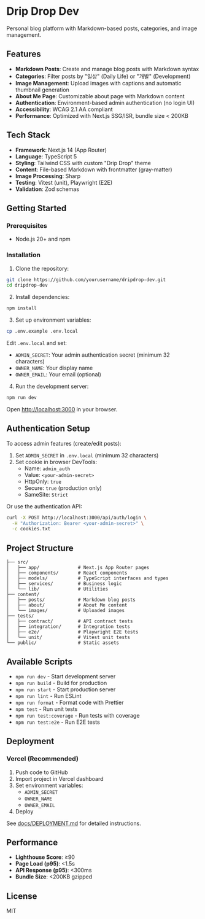 # Drip Drop Dev

Personal blog platform with Markdown-based posts, categories, and image management.

## Features

- **Markdown Posts**: Create and manage blog posts with Markdown syntax
- **Categories**: Filter posts by "일상" (Daily Life) or "개발" (Development)
- **Image Management**: Upload images with captions and automatic thumbnail generation
- **About Me Page**: Customizable about page with Markdown content
- **Authentication**: Environment-based admin authentication (no login UI)
- **Accessibility**: WCAG 2.1 AA compliant
- **Performance**: Optimized with Next.js SSG/ISR, bundle size < 200KB

## Tech Stack

- **Framework**: Next.js 14 (App Router)
- **Language**: TypeScript 5
- **Styling**: Tailwind CSS with custom "Drip Drop" theme
- **Content**: File-based Markdown with frontmatter (gray-matter)
- **Image Processing**: Sharp
- **Testing**: Vitest (unit), Playwright (E2E)
- **Validation**: Zod schemas

## Getting Started

### Prerequisites

- Node.js 20+ and npm

### Installation

1. Clone the repository:
```bash
git clone https://github.com/yourusername/dripdrop-dev.git
cd dripdrop-dev
```

2. Install dependencies:
```bash
npm install
```

3. Set up environment variables:
```bash
cp .env.example .env.local
```

Edit `.env.local` and set:
- `ADMIN_SECRET`: Your admin authentication secret (minimum 32 characters)
- `OWNER_NAME`: Your display name
- `OWNER_EMAIL`: Your email (optional)

4. Run the development server:
```bash
npm run dev
```

Open [http://localhost:3000](http://localhost:3000) in your browser.

## Authentication Setup

To access admin features (create/edit posts):

1. Set `ADMIN_SECRET` in `.env.local` (minimum 32 characters)
2. Set cookie in browser DevTools:
   - Name: `admin_auth`
   - Value: `<your-admin-secret>`
   - HttpOnly: `true`
   - Secure: `true` (production only)
   - SameSite: `Strict`

Or use the authentication API:
```bash
curl -X POST http://localhost:3000/api/auth/login \
  -H "Authorization: Bearer <your-admin-secret>" \
  -c cookies.txt
```

## Project Structure

```
├── src/
│   ├── app/              # Next.js App Router pages
│   ├── components/       # React components
│   ├── models/           # TypeScript interfaces and types
│   ├── services/         # Business logic
│   └── lib/              # Utilities
├── content/
│   ├── posts/            # Markdown blog posts
│   ├── about/            # About Me content
│   └── images/           # Uploaded images
├── tests/
│   ├── contract/         # API contract tests
│   ├── integration/      # Integration tests
│   ├── e2e/              # Playwright E2E tests
│   └── unit/             # Vitest unit tests
└── public/               # Static assets
```

## Available Scripts

- `npm run dev` - Start development server
- `npm run build` - Build for production
- `npm run start` - Start production server
- `npm run lint` - Run ESLint
- `npm run format` - Format code with Prettier
- `npm test` - Run unit tests
- `npm run test:coverage` - Run tests with coverage
- `npm run test:e2e` - Run E2E tests

## Deployment

### Vercel (Recommended)

1. Push code to GitHub
2. Import project in Vercel dashboard
3. Set environment variables:
   - `ADMIN_SECRET`
   - `OWNER_NAME`
   - `OWNER_EMAIL`
4. Deploy

See [docs/DEPLOYMENT.md](docs/DEPLOYMENT.md) for detailed instructions.

## Performance

- **Lighthouse Score**: ≥90
- **Page Load (p95)**: <1.5s
- **API Response (p95)**: <300ms
- **Bundle Size**: <200KB gzipped

## License

MIT
